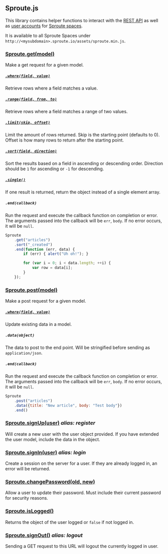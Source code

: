 ## Sproute.js

This library contains helper functions to interact with the [REST API](http://getsproute.com/docs/rest) as well as [user accounts](http://getsproute.com/docs/users) for [Sproute spaces](http://getsproute.com). 

It is available to all Sproute Spaces under `http://<mysubdomain>.sproute.io/assets/sproute.min.js`.

### [Sproute.get(model)](https://getsproute.com/docs/rest#datamodel)

Make a get request for a given model.

##### [`.where(field, value)`](https://getsproute.com/docs/rest#datamodelfieldvalue)

Retrieve rows where a field matches a value.

##### [`.range(field, from, to)`](https://getsproute.com/docs/rest#datamodelfieldfromto)

Retrieve rows where a field matches a range of two values.

##### [`.limit(skip, offset)`](https://getsproute.com/docs/rest#query-options)

Limit the amount of rows returned. Skip is the starting point (defaults to 0). Offset is how many rows to return after the starting point.

##### [`.sort(field, direction)`](https://getsproute.com/docs/rest#query-options)

Sort the results based on a field in ascending or descending order. Direction should be `1` for ascending or `-1` for descending.

##### [`.single()`](https://getsproute.com/docs/rest#query-options)

If one result is returned, return the object instead of a single element array.

##### `.end(callback)`

Run the request and execute the callback function on completion or error. The arguments passed into the callback will be `err`, `body`. If no error occurs, it will be `null`.

~~~javascript
Sproute
	.get("articles")
	.sort("_created")
	.end(function (err, data) {
		if (err) { alert("Uh oh!"); }

		for (var i = 0; i < data.length; ++i) {
			var row = data[i];
		}
	});
~~~

### [Sproute.post(model)](https://getsproute.com/docs/rest#post)

Make a post request for a given model.

##### [`.where(field, value)`](https://getsproute.com/docs/rest#datamodelfieldvalue-1)

Update existing data in a model.

##### `.data(object)`

The data to post to the end point. Will be stringified before sending as `application/json`.

##### `.end(callback)`

Run the request and execute the callback function on completion or error. The arguments passed into the callback will be `err`, `body`. If no error occurs, it will be `null`.

~~~javascript
Sproute
	.post("articles")
	.data({title: "New article", body: "Test body"})
	.end()
~~~

### [Sproute.signUp(user)](https://getsproute.com/docs/users#post-apiregister) *alias: register*

Will create a new user with the user object provided. If you have extended the user model, include the data in the object.

### [Sproute.signIn(user)](https://getsproute.com/docs/users#post-apilogin) *alias: login*

Create a session on the server for a user. If they are already logged in, an error will be returned.

### [Sproute.changePassword(old, new)](https://getsproute.com/docs/users#post-apiupdate)

Allow a user to update their password. Must include their current password for security reasons.

### [Sproute.isLogged()](https://getsproute.com/docs/users#get-apilogged)

Returns the object of the user logged or `false` if not logged in.

### [Sproute.signOut()](https://getsproute.com/docs/users#get-apilogout) *alias: logout*

Sending a GET request to this URL will logout the currently logged in user.